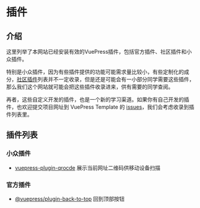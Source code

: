 # 插件

## 介绍
这里列举了本网站已经安装有效的VuePress插件，包括官方插件、社区插件和小众插件。

特别是小众插件，因为有些插件提供的功能可能需求量比较小，有些定制化的成分，[社区插件](https://github.com/vuepress/awesome-vuepress#community-plugins)列表并不一定收录，但是还是可能会有一小部分同学需要这些插件，那么我们这个网站就可能会把这些插件收录进来，供有需要的同学查阅。

再者，这些自定义开发的插件，也是一个新的学习渠道。如果你有自己开发的插件，也欢迎提交项目网址到 VuePress Template 的 [issues](https://github.com/openHacking/vuepress-template/issues)，我们会考虑收录到插件列表里。

## 插件列表

### 小众插件

- [vuepress-plugin-qrocde](https://github.com/openHacking/vuepress-plugin-qrcode) 展示当前网址二维码供移动设备扫描


### 官方插件

- [@vuepress/plugin-back-to-top](https://github.com/vuejs/vuepress/tree/master/packages/%40vuepress/plugin-back-to-top) 回到顶部按钮
